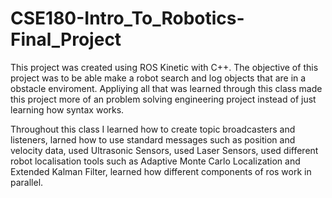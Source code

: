 # CSE180-Intro_To_Robotics-Final_Project

This project was created using ROS Kinetic with C++. The objective of this project was to be able make a robot search and log objects that are in a obstacle enviroment. Appliying all that was learned through this class made this project more of an problem solving engineering project instead of just learning how syntax works.

Throughout this class I learned how to 
  create topic broadcasters and listeners,
  larned how to use standard messages such as position and velocity data,
  used Ultrasonic Sensors,
  used Laser Sensors,
  used different robot localisation tools such as Adaptive Monte Carlo Localization and Extended Kalman Filter,
  learned how different components of ros work in parallel.
